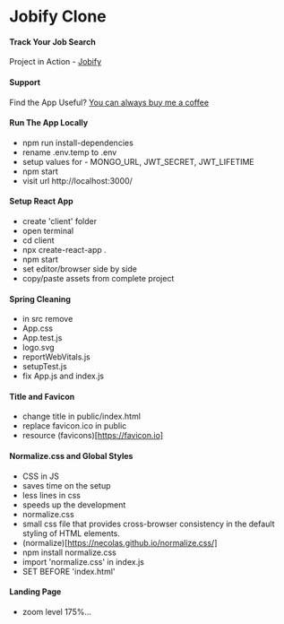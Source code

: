# Jobify Clone

#### Track Your Job Search

Project in Action - [Jobify](https://www.jobify.live/)

#### Support

Find the App Useful? [You can always buy me a coffee](https://www.cpadierna.com)

#### Run The App Locally

- npm run install-dependencies
- rename .env.temp to .env
- setup values for - MONGO_URL, JWT_SECRET, JWT_LIFETIME
- npm start
- visit url http://localhost:3000/

#### Setup React App

- create 'client' folder
- open terminal
- cd client
- npx create-react-app .
- npm start
- set editor/browser side by side
- copy/paste assets from complete project

#### Spring Cleaning

- in src remove
- App.css
- App.test.js
- logo.svg
- reportWebVitals.js
- setupTest.js
- fix App.js and index.js

#### Title and Favicon

- change title in public/index.html
- replace favicon.ico in public
- resource (favicons)[https://favicon.io]

#### Normalize.css and Global Styles

- CSS in JS
- saves time on the setup
- less lines in css
- speeds up the development
- normalize.css
- small css file that provides cross-browser consistency in the default styling of HTML elements.
- (normalize)[https://necolas.github.io/normalize.css/]
- npm install normalize.css
- import 'normalize.css' in index.js
- SET BEFORE 'index.html'

#### Landing Page

- zoom level 175%...